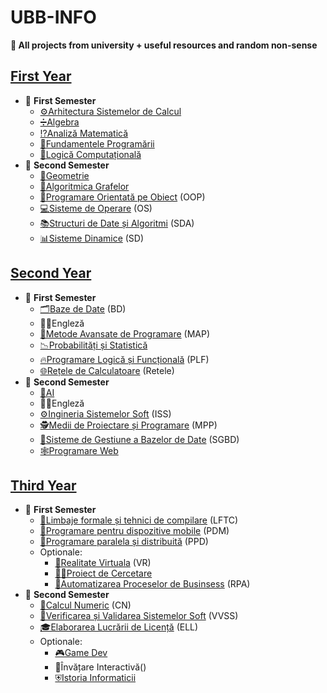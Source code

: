 # UBB-INFO
**🏡 All projects from university + useful resources and random non-sense**
## [First Year](https://github.com/Vlad112003/UBB-INFO/tree/main/An%201)
* 📂 **First Semester**
  * [⚙️Arhitectura Sistemelor de Calcul](https://github.com/Vlad112003/UBB-INFO/tree/main/An%201/Arhitectura%20Sistemelor%20de%20Calcul)
  * [➗Algebra](https://github.com/Vlad112003/UBB-INFO/tree/main/An%201/Algebra)
  * [⁉️Analiză Matematică](https://github.com/Vlad112003/UBB-INFO/tree/main/An%201/Analiza%20Matematica)
  * [🔰Fundamentele Programării](https://github.com/Vlad112003/UBB-INFO/tree/main/An%201/Fundamentele%20Programarii)
  * [🗿Logică Computațională](https://github.com/Vlad112003/UBB-INFO/tree/main/An%201/Logica%20%20Computationala)
* 📂 **Second Semester**
  * [📐Geometrie](https://github.com/Vlad112003/UBB-INFO/tree/main/An%201/Geometrie)
  * [🍇Algoritmica Grafelor](https://github.com/Vlad112003/UBB-INFO/tree/main/An%201/Algoritmica%20Grafurilor)
  * [🌅Programare Orientată pe Obiect](https://github.com/Vlad112003/UBB-INFO/tree/main/An%201/Programare%20Orientata%20Obiect) (OOP)
  * [💻Sisteme de Operare](https://github.com/Vlad112003/UBB-INFO/tree/main/An%201/Sisteme%20de%20Operare) (OS)
  * [📚Structuri de Date și Algoritmi](https://github.com/Vlad112003/UBB-INFO/tree/main/An%201/Structuri%20de%20Date%20si%20Algoritmi) (SDA)
  * [📊Sisteme Dinamice](https://github.com/Vlad112003/UBB-INFO/tree/main/An%201/Sisteme%20Dinamice) (SD)
## [Second Year](https://github.com/Vlad112003/UBB-INFO/tree/main/An%202)
* 📂 **First Semester**
   * [🗂️Baze de Date](https://github.com/Vlad112003/UBB-INFO/tree/main/An%202/Baze%20de%20Date) (BD)
   * 💂‍♂️Engleză
   * [🎨Metode Avansate de Programare](https://github.com/Vlad112003/UBB-INFO/tree/main/An%202/Metode%20Avansate%20de%20Programare) (MAP)
   * [📉Probabilități și Statistică](https://github.com/Vlad112003/UBB-INFO/tree/main/An%202/Probabilitati%20si%20Statistica) 
   * [🔥Programare Logică și Funcțională](https://github.com/Vlad112003/UBB-INFO/tree/main/An%202/Programare%20Logica%20si%20Functionala) (PLF)
   * [🌐Rețele de Calculatoare](https://github.com/Vlad112003/UBB-INFO/tree/main/An%202/Retele%20de%20Calculatoare) (Retele)
* 📂 **Second Semester**
   * [🤖AI](https://github.com/Vlad112003/UBB-INFO/tree/main/An%202/Inteligenta%20Artificiala)
   * 💂‍♂️Engleză
   * [⚙️Ingineria Sistemelor Soft](https://github.com/Vlad112003/UBB-INFO/tree/main/An%202/Ingineria%20Sistemelor%20Soft) (ISS)
   * [🕵️Medii de Proiectare și Programare](https://github.com/Vlad112003/UBB-INFO/tree/main/An%202/Medii%20de%20Proiectare%20si%20Programare) (MPP)
   * [🔩Sisteme de Gestiune a Bazelor de Date](https://github.com/Vlad112003/UBB-INFO/tree/main/An%202/Sisteme%20de%20Gestiunea%20Bazelor%20de%20Date) (SGBD)
   * [🕸️Programare Web](https://github.com/Vlad112003/UBB-INFO/tree/main/An%202/Programare%20Web)
## [Third Year](https://github.com/Vlad112003/UBB-INFO/tree/main/An%203)
* 📂 **First Semester**
  * [💬Limbaje formale și tehnici de compilare](https://github.com/Vlad112003/UBB-INFO/tree/main/An%203/Limbaje%20Formale%20si%20Tehnici%20de%20Compilare) (LFTC)
  * [📱Programare pentru dispozitive mobile](https://github.com/Vlad112003/UBB-INFO/tree/main/An%203/Programare%20pentru%20Dispozitive%20Mobile) (PDM)
  * [🔪Programare paralela și distribuită](https://github.com/Vlad112003/UBB-INFO/tree/main/An%203/Programare%20Paralela%20si%20Distributiva) (PPD)
  * Optionale:
    * [🦾Realitate Virtuala](https://github.com/Vlad112003/UBB-INFO/tree/main/An%203/Realitate%20Virtuala) (VR)
    * [👨‍🎓Proiect de Cercetare](https://github.com/Vlad112003/UBB-INFO/tree/main/An%203/Proiect%20de%20Cercetare)
    * [🚀Automatizarea Proceselor de Businsess](https://github.com/Vlad112003/UBB-INFO/tree/main/An%203/Automatizarea%20Proceselor%20de%20Business) (RPA)
* 📂 **Second Semester** 
  * [📏Calcul Numeric]() (CN)
  * [🧪Verificarea și Validarea Sistemelor Soft]() (VVSS)
  * [🎓Elaborarea Lucrării de Licență]() (ELL)
  * Optionale:
    * [🎮Game Dev]()
    * 📒Învățare Interactivă()
    * [⛨Istoria Informaticii]()
